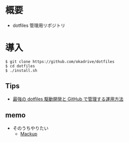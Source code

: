 # 概要
- dotfiles 管理用リポジトリ
# 導入
```
$ git clone https://github.com/okadrive/dotfiles
$ cd dotfiles
$ ./install.sh
```
## Tips
- [最強の dotfiles 駆動開発と GitHub で管理する運用方法](https://qiita.com/b4b4r07/items/b70178e021bef12cd4a2)
## memo
- そのうちやりたい
    - [Mackup](https://qiita.com/saboyutaka/items/b4aaa1f5fcd0ea148b2a)
